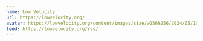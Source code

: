 ```yaml
---
name: Low Velocity
url: https://lowvelocity.org/
avatar: https://lowvelocity.org/content/images/size/w256h256/2024/05/167572776_padded_logo.png
feed: https://lowvelocity.org/rss/
---
```

